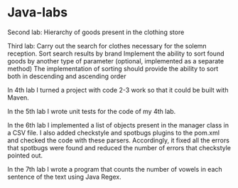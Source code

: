 # Java-labs
Second lab: 
Hierarchy of goods present in the clothing store

Third lab: 
Carry out the search for clothes necessary for the solemn reception. Sort search results by brand
Implement the ability to sort found goods by another type of parameter (optional, implemented as a separate method)
The implementation of sorting should provide the ability to sort both in descending and ascending order

In 4th lab I turned a project with code 2-3 work so that it could be built with Maven.

In the 5th lab I wrote unit tests for the code of my 4th lab.

In the 6th lab I implemented a list of objects present in the manager class in a CSV file. I also added checkstyle and spotbugs plugins to the pom.xml and checked the code with these parsers. Accordingly, it fixed all the errors that spotbugs were found and reduced the number of errors that checkstyle pointed out.

In the 7th lab I wrote a program that counts the number of vowels in each sentence of the text using Java Regex.
